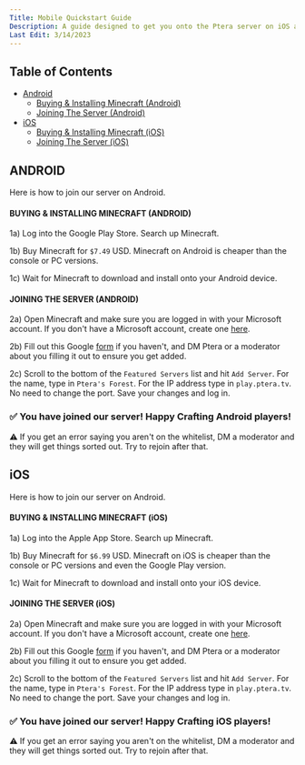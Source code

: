 ```yaml
---
Title: Mobile Quickstart Guide
Description: A guide designed to get you onto the Ptera server on iOS and Android.
Last Edit: 3/14/2023
---
```


## Table of Contents

* [Android](#android)
  * [Buying & Installing Minecraft (Android)](#buying--installing-minecraft-android)
  * [Joining The Server (Android)](#joining-the-server-android)
* [iOS](#iOS)
  * [Buying & Installing Minecraft (iOS)](#buying--installing-minecraft-ios)
  * [Joining The Server (iOS)](#joining-the-server-ios)

## ANDROID

Here is how to join our server on Android.

#### BUYING & INSTALLING MINECRAFT (ANDROID)

1a) Log into the Google Play Store. Search up Minecraft.

1b) Buy Minecraft for `$7.49` USD. Minecraft on Android is cheaper than the console or PC versions.

1c) Wait for Minecraft to download and install onto your Android device.

#### JOINING THE SERVER (ANDROID)

2a) Open Minecraft and make sure you are logged in with your Microsoft account.
If you don't have a Microsoft account, create one [here](https://account.microsoft.com/account/).

2b) Fill out this Google [form](https://docs.google.com/forms/d/e/1FAIpQLSeEBVKIESOidbwOyYXCdaG4JxFVVfZEXefyW7vQQQHF83sEYQ/viewform?usp=send_form)
if you haven't, and DM Ptera or a moderator about you filling it out to ensure you get added.

2c) Scroll to the bottom of the `Featured Servers` list and hit `Add Server`. For the name, type in `Ptera's Forest`. 
For the IP address type in `play.ptera.tv`. No need to change the port. Save your changes and log in.

### ✅ You have joined our server! Happy Crafting Android players!

⚠️ If you get an error saying you aren't on the whitelist, DM a moderator and they will get things sorted out. Try to rejoin after that.

## iOS

Here is how to join our server on Android.

#### BUYING & INSTALLING MINECRAFT (iOS)

1a) Log into the Apple App Store. Search up Minecraft.

1b) Buy Minecraft for `$6.99` USD. Minecraft on iOS is cheaper than the console or PC versions and even the Google Play version.

1c) Wait for Minecraft to download and install onto your iOS device.

#### JOINING THE SERVER (iOS)

2a) Open Minecraft and make sure you are logged in with your Microsoft account.
If you don't have a Microsoft account, create one [here](https://account.microsoft.com/account/).

2b) Fill out this Google [form](https://docs.google.com/forms/d/e/1FAIpQLSeEBVKIESOidbwOyYXCdaG4JxFVVfZEXefyW7vQQQHF83sEYQ/viewform?usp=send_form)
if you haven't, and DM Ptera or a moderator about you filling it out to ensure you get added.

2c) Scroll to the bottom of the `Featured Servers` list and hit `Add Server`. For the name, type in `Ptera's Forest`. 
For the IP address type in `play.ptera.tv`. No need to change the port. Save your changes and log in.

### ✅ You have joined our server! Happy Crafting iOS players!

⚠️ If you get an error saying you aren't on the whitelist, DM a moderator and they will get things sorted out. Try to rejoin after that.

